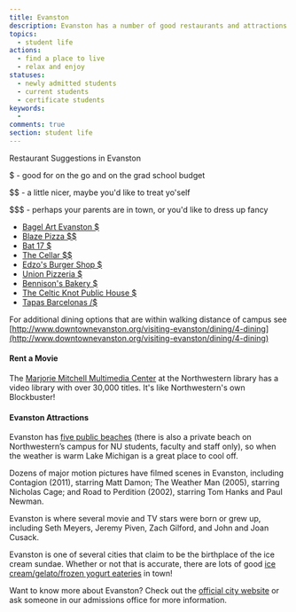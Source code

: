 ```yaml
---
title: Evanston
description: Evanston has a number of good restaurants and attractions. Check out these suggestions for places to go on a budget (or to get your parents to take you not on a budget), and other useful suggestions about making the most of living in Evanston.
topics: 
  - student life
actions:
  - find a place to live
  - relax and enjoy
statuses:
  - newly admitted students
  - current students
  - certificate students
keywords:
  - 
comments: true
section: student life
---
```


Restaurant Suggestions in Evanston

$ - good for on the go and on the grad school budget

$$ - a little nicer, maybe you'd like to treat yo'self

$$$ - perhaps your parents are in town, or you'd like to dress up fancy

*   [Bagel Art Evanston $](http://www.bagelartevanston.com/)
*   [Blaze Pizza $$](http://www.blazepizza.com/locations/evanston/)
*   [Bat 17 $](http://www.bat17evanston.com/)
*   [The Cellar $$](http://www.thecellarevanston.com/)
*   [Edzo's Burger Shop $](http://edzos.com/)
*   [Union Pizzeria $](http://www.unionevanston.com/)
*   [Bennison's Bakery $](http://www.bennisonscakes.com/)
*   [The Celtic Knot Public House $](http://celticknotpub.com/)
*   [Tapas Barcelonas $/$$](http://www.tapasbarcelona.com/Home.aspx)

For additional dining options that are within walking distance of campus see [http://www.downtownevanston.org/visiting-evanston/dining/4-dining](http://www.downtownevanston.org/visiting-evanston/dining/4-dining)

#### Rent a Movie

The [Marjorie Mitchell Multimedia Center](http://www.library.northwestern.edu/libraries-collections/evanston-campus/mitchell-multimedia-center) at the Northwestern library has a video library with over 30,000 titles. It's like Northwestern's own Blockbuster!

#### Evanston Attractions

Evanston has [five public beaches](http://www.cityofevanston.org/parks-recreation/lakefront-beaches/) (there is also a private beach on Northwestern’s campus for NU students, faculty and staff only), so when the weather is warm Lake Michigan is a great place to cool off.

Dozens of major motion pictures have filmed scenes in Evanston, including Contagion (2011), starring Matt Damon; The Weather Man (2005), starring Nicholas Cage; and Road to Perdition (2002), starring Tom Hanks and Paul Newman.

Evanston is where several movie and TV stars were born or grew up, including Seth Meyers, Jeremy Piven, Zach Gilford, and John and Joan Cusack.

Evanston is one of several cities that claim to be the birthplace of the ice cream sundae. Whether or not that is accurate, there are lots of good [ice cream/gelato/frozen yogurt eateries](http://www.yelp.com/search?find_desc=Ice+cream&find_loc=Evanston%2C+IL&ns=1&ls=102a1a1cd725efa4#find_desc=Ice+cream+yogurt) in town!

Want to know more about Evanston? Check out the [official city website](http://nwujour.askadmissions.net/admin/Communications/ClickThru.aspx?qs=NeTLrEJF6JLMnaSm5e1rMENHceda%2b7dHS0%2fR7%2f4DNPQeKxrTe7bZsWwhAB5lGQLs) or ask someone in our admissions office for more information.